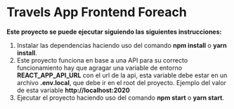 # Travels App Frontend Foreach

**Este proyecto se puede ejecutar siguiendo las siguientes instrucciones:** 

1. Instalar las dependencias haciendo uso del comando **npm install** o **yarn install**.
2. Este proyecto funciona en base a una API para su correcto funcionamiento hay que agragar una variable de entorno **REACT_APP_API_URL** con el url de la api, esta variable debe estar en un archivo **.env.local**, que debe ir en el root del proyecto. Ejemplo del valor de esta variable **http://localhost:2020**
3. Ejecutar el proyecto haciendo uso del comando **npm start** o **yarn start**.
